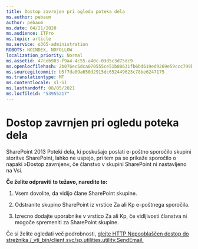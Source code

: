 ```yaml
---
title: Dostop zavrnjen pri ogledu poteka dela
ms.author: pebaum
author: pebaum
ms.date: 04/21/2020
ms.audience: ITPro
ms.topic: article
ms.service: o365-administration
ROBOTS: NOINDEX, NOFOLLOW
localization_priority: Normal
ms.assetid: 47ceb983-f9a4-4c55-a40c-03d5c3d75dc9
ms.openlocfilehash: 2b076ec5dca070555ce51b88631fb6bd619ed9269e59ccc799b23b8b95547c16
ms.sourcegitcommit: b5f7da89a650d2915dc652449623c78be6247175
ms.translationtype: MT
ms.contentlocale: sl-SI
ms.lasthandoff: 08/05/2021
ms.locfileid: "53955217"
---
```

# <a name="access-denied-when-viewing-a-workflow"></a>Dostop zavrnjen pri ogledu poteka dela

SharePoint 2013 Poteki dela, ki poskušajo poslati e-poštno sporočilo skupini storitve SharePoint, lahko ne uspejo, pri tem pa se prikaže sporočilo o napaki »Dostop zavrnjen«, če članstvo v skupini SharePoint ni nastavljeno na Vsi.
  
 **Če želite odpraviti to težavo, naredite to:**
  
 1. Vsem dovolite, da vidijo člane SharePoint skupine.
  
 2. Odstranite skupino SharePoint iz vrstice Za ali Kp e-poštnega sporočila.
  
 3. Izrecno dodajte uporabnike v vrstico Za ali Kp, če vidljivosti članstva ni mogoče spremeniti za SharePoint skupine.
  
Če si želite ogledati več podrobnosti, [glejte HTTP Nepooblaščen dostop do strežnika /_vti_bin/client.svc/sp.utilities.utility.SendEmail.](https://go.microsoft.com/fwlink/?linkid=2044694&amp;clcid=0x409)
  